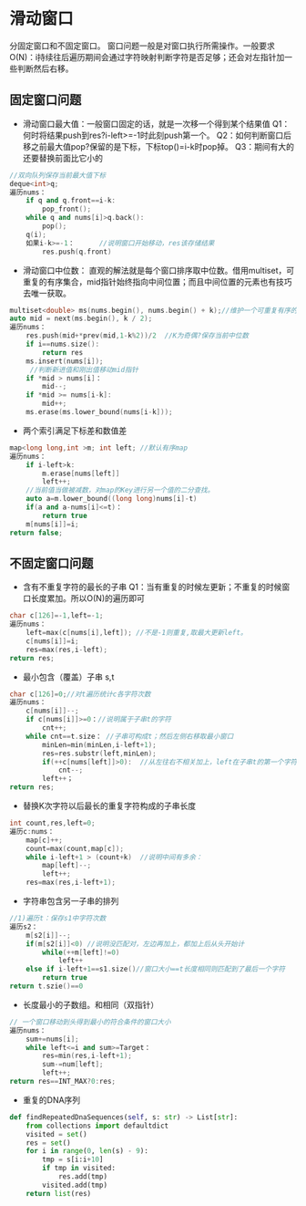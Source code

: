 # 滑动窗口
分固定窗口和不固定窗口。
窗口问题一般是对窗口执行所需操作。一般要求O(N)：i持续往后遍历期间会通过字符映射判断字符是否足够；还会对左指针加一些判断然后右移。

## 固定窗口问题
- 滑动窗口最大值：一般窗口固定的话，就是一次移一个得到某个结果值
Q1：何时将结果push到res?i-left>=-1时此刻push第一个。
Q2：如何判断窗口后移之前最大值pop?保留的是下标，下标top()=i-k时pop掉。
Q3：期间有大的还要替换前面比它小的
```cpp
//双向队列保存当前最大值下标
deque<int>q;
遍历nums：
    if q and q.front==i-k:
        pop_front();
    while q and nums[i]>q.back():
        pop();
    q(i);
    如果i-k>=-1：      //说明窗口开始移动，res该存储结果
        res.push(q.front)
```
- 滑动窗口中位数：
直观的解法就是每个窗口排序取中位数。借用multiset，可重复的有序集合，mid指针始终指向中间位置；而且中间位置的元素也有技巧去唯一获取。
```cpp
multiset<double> ms(nums.begin(), nums.begin() + k);//维护一个可重复有序的set。/取k个元素构造multiset
auto mid = next(ms.begin(), k / 2);
遍历nums：
    res.push(mid+*prev(mid,1-k%2))/2  //K为奇偶?保存当前中位数
    if i==nums.size():
        return res
    ms.insert(nums[i]);
     //判断新进值和刚出值移动mid指针
    if *mid > nums[i]：
        mid--;
    if *mid >= nums[i-k]:
        mid++;
    ms.erase(ms.lower_bound(nums[i-k]));

```

- 两个索引满足下标差和数值差
```cpp
map<long long,int >m; int left; //默认有序map
遍历nums：
    if i-left>k:
        m.erase[nums[left]]
        left++;
    //当前值当做被减数，对map的Key进行另一个值的二分查找。
    auto a=m.lower_bound((long long)nums[i]-t)
    if(a and a-nums[i]<=t)：
        return true
    m[nums[i]]=i;
return false;
```

## 不固定窗口问题

- 含有不重复字符的最长的子串
Q1：当有重复的时候左更新；不重复的时候窗口长度累加。所以O(N)的遍历即可
```cpp
char c[126]=-1,left=-1;
遍历nums：
    left=max(c[nums[i],left]); //不是-1则重复,取最大更新left。
    c[nums[i]]=i;
    res=max(res,i-left);
return res;
```

- 最小包含（覆盖）子串
s,t
```cpp
char c[126]=0;//对t遍历统计c各字符次数
遍历nums：
    c[nums[i]]--;
    if c[nums[i]]>=0：//说明属于子串t的字符
        cnt++;
    while cnt==t.size： //子串可构成t；然后左侧右移取最小窗口
        minLen=min(minLen,i-left+1);
        res=res.substr(left,minLen);
        if(++c[nums[left]]>0):  //从左往右不相关加上，left在子串t的第一个字符
            cnt--;
        left++；
return res;
```
- 替换K次字符以后最长的重复字符构成的子串长度
```cpp
int count,res,left=0;
遍历c:nums：
    map[c]++;
    count=max(count,map[c]);
    while i-left+1 > (count+k)  //说明中间有多余：
        map[left]--;
        left++;
    res=max(res,i-left+1);
```
- 字符串包含另一子串的排列
```cpp
//1)遍历t：保存s1中字符次数
遍历s2：
    m[s2[i]]--;
    if(m[s2[i]]<0) //说明没匹配对，左边再加上，都加上后从头开始计
        while(++m[left]!=0)
            left++
    else if i-left+1==s1.size()//窗口大小==t长度相同则匹配到了最后一个字符
        return true
return t.szie()==0
```
- 长度最小的子数组。和相同（双指针）
```cpp
// 一个窗口移动到头得到最小的符合条件的窗口大小
遍历nums：
    sum+=nums[i];
    while left<=i and sum>=Target：
        res=min(res,i-left+1);
        sum-=num[left];
        left++;
return res==INT_MAX?0:res;
```

- 重复的DNA序列
```python
def findRepeatedDnaSequences(self, s: str) -> List[str]:
    from collections import defaultdict
    visited = set()
    res = set()
    for i in range(0, len(s) - 9):
        tmp = s[i:i+10]
        if tmp in visited:
            res.add(tmp)
        visited.add(tmp)
    return list(res)
```